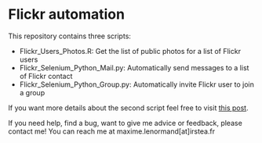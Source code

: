 Flickr automation
===================================================================================

This repository contains three scripts:  
  * Flickr_Users_Photos.R: Get the list of public photos for a list of Flickr users
  * Flickr_Selenium_Python_Mail.py: Automatically send messages to a list of Flickr contact
  * Flickr_Selenium_Python_Group.py: Automatically invite Flickr user to join a group
  
If you want more details about the second script feel free to visit [this post](https://maximelenormand.github.io/Blog/flickr-selenium).

If you need help, find a bug, want to give me advice or feedback, please contact me!
You can reach me at maxime.lenormand[at]irstea.fr
